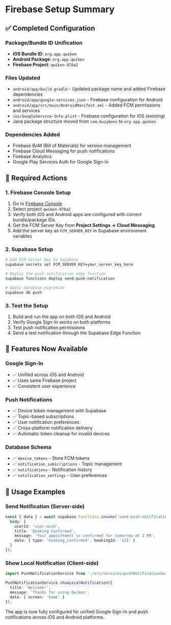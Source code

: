 # Firebase Setup Summary

## ✅ Completed Configuration

### Package/Bundle ID Unification
- **iOS Bundle ID**: `org.app.qwiken`
- **Android Package**: `org.app.qwiken`
- **Firebase Project**: `qwiken-978a2`

### Files Updated
- `android/app/build.gradle` - Updated package name and added Firebase dependencies
- `android/app/google-services.json` - Firebase configuration for Android
- `android/app/src/main/AndroidManifest.xml` - Added FCM permissions and services
- `ios/GoogleService-Info.plist` - Firebase configuration for iOS (existing)
- Java package structure moved from `com.buzybees` to `org.app.qwiken`

### Dependencies Added
- Firebase BoM (Bill of Materials) for version management
- Firebase Cloud Messaging for push notifications
- Firebase Analytics
- Google Play Services Auth for Google Sign-In

## 🔧 Required Actions

### 1. Firebase Console Setup
1. Go to [Firebase Console](https://console.firebase.google.com/)
2. Select project `qwiken-978a2`
3. Verify both iOS and Android apps are configured with correct bundle/package IDs
4. Get the FCM Server Key from **Project Settings → Cloud Messaging**
5. Add the server key as `FCM_SERVER_KEY` in Supabase environment variables

### 2. Supabase Setup
```bash
# Add FCM server key to Supabase
supabase secrets set FCM_SERVER_KEY=your_server_key_here

# Deploy the push notification edge function
supabase functions deploy send-push-notification

# Apply database migration
supabase db push
```

### 3. Test the Setup
1. Build and run the app on both iOS and Android
2. Verify Google Sign-In works on both platforms
3. Test push notification permissions
4. Send a test notification through the Supabase Edge Function

## 🚀 Features Now Available

### Google Sign-In
- ✅ Unified across iOS and Android
- ✅ Uses same Firebase project
- ✅ Consistent user experience

### Push Notifications
- ✅ Device token management with Supabase
- ✅ Topic-based subscriptions
- ✅ User notification preferences
- ✅ Cross-platform notification delivery
- ✅ Automatic token cleanup for invalid devices

### Database Schema
- ✅ `device_tokens` - Store FCM tokens
- ✅ `notification_subscriptions` - Topic management
- ✅ `notifications` - Notification history
- ✅ `notification_settings` - User preferences

## 📱 Usage Examples

### Send Notification (Server-side)
```typescript
const { data } = await supabase.functions.invoke('send-push-notification', {
  body: {
    userId: 'user-uuid',
    title: 'Booking Confirmed',
    message: 'Your appointment is confirmed for tomorrow at 2 PM',
    data: { type: 'booking_confirmed', bookingId: '123' }
  }
});
```

### Show Local Notification (Client-side)
```typescript
import PushNotificationService from './src/services/pushNotificationService';

PushNotificationService.showLocalNotification({
  title: 'Welcome!',
  message: 'Thanks for using Qwiken',
  data: { screen: 'home' }
});
```

The app is now fully configured for unified Google Sign-In and push notifications across iOS and Android platforms.
